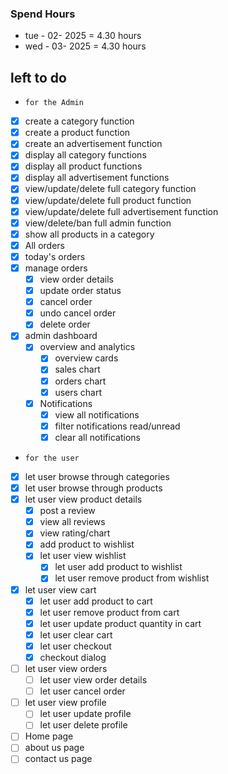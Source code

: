 ### Spend Hours

- tue - 02- 2025 = 4.30 hours
- wed - 03- 2025 = 4.30 hours

## left to do

- `for the Admin`
- [x] create a category function
- [x] create a product function
- [x] create an advertisement function
- [x] display all category functions
- [x] display all product functions
- [x] display all advertisement functions
- [x] view/update/delete full category function
- [x] view/update/delete full product function
- [x] view/update/delete full advertisement function
- [x] view/delete/ban full admin function
- [x] show all products in a category
- [x] All orders
- [x] today's orders
- [x] manage orders
    - [x] view order details
    - [x] update order status
    - [x] cancel order
    - [x] undo cancel order
    - [x] delete order
- [x] admin dashboard
    - [x] overview and analytics
        - [x] overview cards
        - [x] sales chart
        - [x] orders chart
        - [x] users chart
    - [x] Notifications
        - [x] view all notifications
        - [x] filter notifications read/unread
        - [x] clear all notifications

- `for the user`
- [x] let user browse through categories
- [x] let user browse through products
- [x] let user view product details
    - [x] post a review
    - [x] view all reviews
    - [x] view rating/chart
    - [x] add product to wishlist
    - [x] let user view wishlist
        - [x] let user add product to wishlist
        - [x] let user remove product from wishlist
- [x] let user view cart
    - [x] let user add product to cart
    - [x] let user remove product from cart
    - [x] let user update product quantity in cart
    - [x] let user clear cart
    - [x] let user checkout
    - [x] checkout dialog
- [ ] let user view orders
    - [ ] let user view order details
    - [ ] let user cancel order
- [ ] let user view profile
    - [ ] let user update profile
    - [ ] let user delete profile
- [ ] Home page
- [ ] about us page
- [ ] contact us page